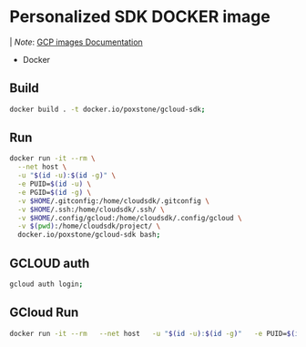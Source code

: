 # Personalized SDK DOCKER image
| *Note*: [GCP images Documentation](https://cloud.google.com/sdk/docs/downloads-docker)
* Docker 

## Build
```bash
docker build . -t docker.io/poxstone/gcloud-sdk;
```

## Run
```bash
docker run -it --rm \
  --net host \
  -u "$(id -u):$(id -g)" \
  -e PUID=$(id -u) \
  -e PGID=$(id -g) \
  -v $HOME/.gitconfig:/home/cloudsdk/.gitconfig \
  -v $HOME/.ssh:/home/cloudsdk/.ssh/ \
  -v $HOME/.config/gcloud:/home/cloudsdk/.config/gcloud \
  -v $(pwd):/home/cloudsdk/project/ \
  docker.io/poxstone/gcloud-sdk bash;
```

## GCLOUD auth
```bash
gcloud auth login;
```

## GCloud Run

```bash
docker run -it --rm   --net host   -u "$(id -u):$(id -g)"   -e PUID=$(id -u)   -e PGID=$(id -g)   -v $HOME/.gitconfig:/home/cloudsdk/.gitconfig   -v $HOME/.config/gcloud:/home/cloudsdk/.config/gcloud   -v $(pwd):/home/cloudsdk/project/   docker.io/poxstone/gcloud-sdk bash;
```
